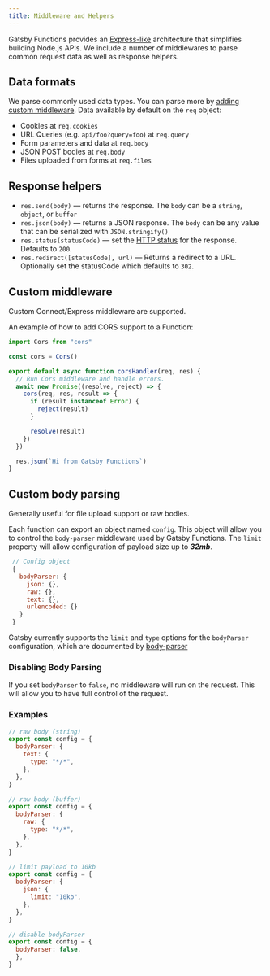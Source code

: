 ```yaml
---
title: Middleware and Helpers
---
```


Gatsby Functions provides an [Express-like](https://expressjs.com/) architecture that simplifies building
Node.js APIs. We include a number of middlewares to parse common request data as well as response helpers.

## Data formats

We parse commonly used data types. You can parse more by [adding custom middleware](#custom-middleware). Data available by default on the `req` object:

- Cookies at `req.cookies`
- URL Queries (e.g. `api/foo?query=foo`) at `req.query`
- Form parameters and data at `req.body`
- JSON POST bodies at `req.body`
- Files uploaded from forms at `req.files`

## Response helpers

- `res.send(body)` — returns the response. The `body` can be a `string`, `object`, or `buffer`
- `res.json(body)` — returns a JSON response. The `body` can be any value that can be serialized with `JSON.stringify()`
- `res.status(statusCode)` — set the [HTTP status](https://developer.mozilla.org/en-US/docs/Web/HTTP/Status) for the response. Defaults to `200`.
- `res.redirect([statusCode], url)` — Returns a redirect to a URL. Optionally set the statusCode which defaults to `302`.

## Custom middleware

Custom Connect/Express middleware are supported.

An example of how to add CORS support to a Function:

```js:title=src/api/cors.js
import Cors from "cors"

const cors = Cors()

export default async function corsHandler(req, res) {
  // Run Cors middleware and handle errors.
  await new Promise((resolve, reject) => {
    cors(req, res, result => {
      if (result instanceof Error) {
        reject(result)
      }

      resolve(result)
    })
  })

  res.json(`Hi from Gatsby Functions`)
}
```

## Custom body parsing

Generally useful for file upload support or raw bodies.

Each function can export an object named `config`. This object will allow you to control the `body-parser` middleware used by Gatsby Functions. The `limit` property will allow configuration of payload size up to **_32mb_**.

```js
 // Config object
 {
   bodyParser: {
     json: {},
     raw: {},
     text: {},
     urlencoded: {}
   }
 }
```

Gatsby currently supports the `limit` and `type` options for the `bodyParser` configuration, which are documented by
[body-parser](https://expressjs.com/en/resources/middleware/body-parser.html)

### Disabling Body Parsing

If you set `bodyParser` to `false`, no middleware will run on the request. This will allow you to have full control of the request.

### Examples

```js
// raw body (string)
export const config = {
  bodyParser: {
    text: {
      type: "*/*",
    },
  },
}
```

```js
// raw body (buffer)
export const config = {
  bodyParser: {
    raw: {
      type: "*/*",
    },
  },
}
```

```js
// limit payload to 10kb
export const config = {
  bodyParser: {
    json: {
      limit: "10kb",
    },
  },
}
```

```js
// disable bodyParser
export const config = {
  bodyParser: false,
  },
}
```
